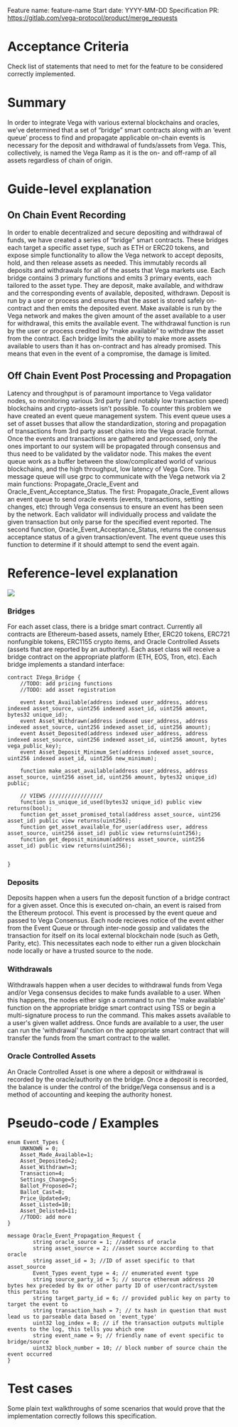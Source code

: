 Feature name: feature-name
Start date: YYYY-MM-DD
Specification PR: https://gitlab.com/vega-protocol/product/merge_requests

# Acceptance Criteria
Check list of statements that need to met for the feature to be considered correctly implemented.

# Summary
In order to integrate Vega with various external blockchains and oracles, we’ve determined that a set of “bridge” smart contracts along with an ‘event queue’ process to find and propagate applicable on-chain events is necessary for the deposit and withdrawal of funds/assets from Vega. This, collectively, is named the Vega Ramp as it is the on- and off-ramp of all assets regardless of chain of origin.


# Guide-level explanation
## On Chain Event Recording
In order to enable decentralized and secure depositing and withdrawal of funds, we have created a series of “bridge” smart contracts. These bridges each target a specific asset type, such as ETH or ERC20 tokens, and expose simple functionality to allow the Vega network to accept deposits, hold, and then release assets as needed. This immutably records all deposits and withdrawals for all of the assets that Vega markets use.
Each bridge contains 3 primary functions and emits 3 primary events, each tailored to the asset type. They are deposit, make available, and withdraw and the corresponding events of available, deposited, withdrawn. Deposit is run by a user or process and ensures that the asset is stored safely on-contract and then emits the deposited event. Make available is run by the Vega network and makes the given amount of the asset available to a user for withdrawal, this emits the available event. The withdrawal function is run by the user or process credited by “make available” to withdraw the asset from the contract.
Each bridge limits the ability to make more assets available to users than it has on-contract and has already promised. This means that even in the event of a compromise, the damage is limited.


## Off Chain Event Post Processing and Propagation
Latency and throughput is of paramount importance to Vega validator nodes, so monitoring various 3rd party (and notably low transaction speed) blockchains and crypto-assets isn’t possible. To counter this problem we have created an event queue management system. This event queue uses a set of asset busses that allow the standardization, storing and propagation of transactions from 3rd party asset chains into the Vega oracle format. Once the events and transactions are gathered and processed, only the ones important to our system will be propagated through consensus and thus need to be validated by the validator node. This makes the event queue work as a buffer between the slow/complicated world of various blockchains, and the high throughput, low latency of Vega Core.
This message queue will use grpc to communicate with the Vega network via 2 main functions: Propagate_Oracle_Event and Oracle_Event_Acceptance_Status. The first: Propagate_Oracle_Event  allows an event queue to send oracle events (events, transactions, setting changes, etc) through Vega consensus to ensure an event has been seen by the network. Each validator will individually process and validate the given transaction but only parse for the specified event reported.
The second function, Oracle_Event_Acceptance_Status, returns the consensus acceptance status of a given transaction/event. The event queue uses this function to determine if it should attempt to send the event again.


# Reference-level explanation


[![](https://mermaid.ink/img/eyJjb2RlIjoiZ3JhcGggVERcbiAgQVtVc2VyXS0tPnxSdW5zIERlcG9zaXQgZnVuY3Rpb24gd2l0aCBWZWdhIHB1YmxpYyBrZXl8QlxuICBCW0JyaWRnZSBTbWFydCBDb250cmFjdF0gLS0-fEVtaXRzIERlcG9zaXQgZXZlbnR8Q1xuICBDW0V2ZW50IFF1ZXVlXS0tPnxGaWx0ZXJzIGFuZCBmb3J3YXJkcyBhcHBsaWNhYmxlIGV2ZW50fERcbiAgRFtWZWdhIENvbnNlbnN1c10tLT58Q2hlY2tzIGV2ZW50IGFjY2VwdGFuY2Ugc3RhdHVzfENcbiAgRC0tPnxSdW5zIE1ha2UgQXZhaWxhYmxlIGZ1bmN0aW9uIG9uIGFzc2V0IHdpdGhkcmF3YWx8QlxuICBBLS0-fFJ1bnMgV2l0aGRyYXdhbCBmdW5jdGlvbiB0byByZWNlaXZlIGF2YWlsYWJsZSBmdW5kc3xCXG4gIFxuXHRcdFx0XHRcdCIsIm1lcm1haWQiOnsidGhlbWUiOiJkZWZhdWx0In0sInVwZGF0ZUVkaXRvciI6ZmFsc2V9)](https://mermaid-js.github.io/mermaid-live-editor/#/edit/eyJjb2RlIjoiZ3JhcGggVERcbiAgQVtVc2VyXS0tPnxSdW5zIERlcG9zaXQgZnVuY3Rpb24gd2l0aCBWZWdhIHB1YmxpYyBrZXl8QlxuICBCW0JyaWRnZSBTbWFydCBDb250cmFjdF0gLS0-fEVtaXRzIERlcG9zaXQgZXZlbnR8Q1xuICBDW0V2ZW50IFF1ZXVlXS0tPnxGaWx0ZXJzIGFuZCBmb3J3YXJkcyBhcHBsaWNhYmxlIGV2ZW50fERcbiAgRFtWZWdhIENvbnNlbnN1c10tLT58Q2hlY2tzIGV2ZW50IGFjY2VwdGFuY2Ugc3RhdHVzfENcbiAgRC0tPnxSdW5zIE1ha2UgQXZhaWxhYmxlIGZ1bmN0aW9uIG9uIGFzc2V0IHdpdGhkcmF3YWx8QlxuICBBLS0-fFJ1bnMgV2l0aGRyYXdhbCBmdW5jdGlvbiB0byByZWNlaXZlIGF2YWlsYWJsZSBmdW5kc3xCXG4gIFxuXHRcdFx0XHRcdCIsIm1lcm1haWQiOnsidGhlbWUiOiJkZWZhdWx0In0sInVwZGF0ZUVkaXRvciI6ZmFsc2V9)

### Bridges
For each asset class, there is a bridge smart contract. Currently all contracts are Ethereum-based assets, namely Ether, ERC20 tokens, ERC721 nonfungible tokens, ERC1155 crypto items, and Oracle Controlled Assets (assets that are reported by an authority). Each asset class will receive a bridge contract on the appropriate platform (ETH, EOS, Tron, etc). 
Each bridge implements a standard interface:
```
contract IVega_Bridge {
    //TODO: add pricing functions
    //TODO: add asset registration

    event Asset_Available(address indexed user_address, address indexed asset_source, uint256 indexed asset_id, uint256 amount, bytes32 unique_id);
    event Asset_Withdrawn(address indexed user_address, address indexed asset_source, uint256 indexed asset_id, uint256 amount);
    event Asset_Deposited(address indexed user_address, address indexed asset_source, uint256 indexed asset_id, uint256 amount, bytes vega_public_key);
    event Asset_Deposit_Minimum_Set(address indexed asset_source, uint256 indexed asset_id, uint256 new_minimum);

    function make_asset_available(address user_address, address asset_source, uint256 asset_id, uint256 amount, bytes32 unique_id) public;

    // VIEWS /////////////////
    function is_unique_id_used(bytes32 unique_id) public view returns(bool);
    function get_asset_promised_total(address asset_source, uint256 asset_id) public view returns(uint256);
    function get_asset_available_for_user(address user, address asset_source, uint256 asset_id) public view returns(uint256);
    function get_deposit_minimum(address asset_source, uint256 asset_id) public view returns(uint256);


}
```

### Deposits
Deposits happen when a users fun the deposit function of a bridge contract for a given asset. Once this is executed on-chain, an event is raised from the Ethereum protocol. This event is processed by the event queue and passed to Vega Consensus. Each node recieves notice of the event either from the Event Queue or through inter-node gossip and validates the transaction for itself on its local external blockchain node (such as Geth, Parity, etc). This necessitates each node to either run a given blockchain node locally or have a trusted source to the node.

### Withdrawals 
Withdrawals happen when a user decides to withdrawal funds from Vega and/or Vega consensus decides to make funds available to a user. When this happens, the nodes either sign a command to run the 'make available' function on the appropriate bridge smart contract using TSS or begin a multi-signature process to run the command. This makes assets available to a user's given wallet address. Once funds are available to a user, the user can run the 'withdrawal' function on the appropriate smart contract that will transfer the funds from the smart contract to the wallet.

### Oracle Controlled Assets
An Oracle Controlled Asset is one where a deposit or withdrawal is recorded by the oracle/authority on the bridge. Once a deposit is recorded, the balance is under the control of the bridge/Vega consensus and is a method of accounting and keeping the authority honest.

# Pseudo-code / Examples
```
enum Event_Types {
    UNKNOWN = 0;
    Asset_Made_Available=1;
    Asset_Deposited=2;
    Asset_Withdrawn=3;
    Transaction=4;
    Settings_Change=5;
    Ballot_Proposed=7;
    Ballot_Cast=8;
    Price_Updated=9;
    Asset_Listed=10;
    Asset_Delisted=11;
    //TODO: add more
}
```

```
message Oracle_Event_Propagation_Request {
        string oracle_source = 1; //address of oracle
        string asset_source = 2; //asset source according to that oracle
        string asset_id = 3; //ID of asset specific to that asset_source
        Event_Types event_type = 4; // enumerated event type
        string source_party_id = 5; // source ethereum address 20 bytes hex preceded by 0x or other party ID of user/contract/system this pertains to
        string target_party_id = 6; // provided public key on party to target the event to
        string transaction_hash = 7; // tx hash in question that must lead us to parseable data based on 'event_type'
        uint32 log_index = 8; // if the transaction outputs multiple events to the log, this tells you which one
        string event_name = 9; // friendly name of event specific to bridge/source
        uint32 block_number = 10; // block number of source chain the event occurred 
}
```

# Test cases
Some plain text walkthroughs of some scenarios that would prove that the implementation correctly follows this specification.

